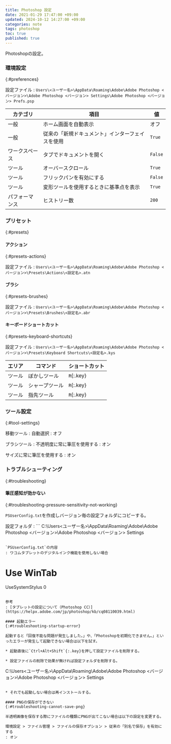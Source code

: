 ```yaml
---
title: Photoshop 設定
date: 2021-01-29 17:47:00 +09:00
updated: 2024-10-12 14:27:00 +09:00
categories: note
tags: photoshop
toc: true
published: true
---
```

Photoshopの設定。

### 環境設定
{:#preferences}

設定ファイル
: `Users\<ユーザー名>\AppData\Roaming\Adobe\Adobe Photoshop <バージョン>\Adobe Photoshop <バージョン> Settings\Adobe Photoshop <バージョン> Prefs.psp`

| カテゴリ       | 項目                                             | 値      |
| -------------- | ------------------------------------------------ | ------- |
| 一般           | ホーム画面を自動表示                             | オフ    |
| 一般           | 従来の「新規ドキュメント」インターフェイスを使用 | `True`  |
| ワークスペース | タブでドキュメントを開く                         | `False` |
| ツール         | オーバースクロール                               | `True`  |
| ツール         | フリックパンを有効にする                         | `False` |
| ツール         | 変形ツールを使用するときに基準点を表示           | `True`  |
| パフォーマンス | ヒストリー数                                     | `200`   |

### プリセット
{:#presets}

#### アクション
{:#presets-actions}

設定ファイル
: `Users\<ユーザー名>\AppData\Roaming\Adobe\Adobe Photoshop <バージョン>\Presets\Actions\<設定名>.atn`

#### ブラシ
{:#presets-brushes}

設定ファイル
: `Users\<ユーザー名>\AppData\Roaming\Adobe\Adobe Photoshop <バージョン>\Presets\Brushes\<設定名>.abr`

#### キーボードショートカット
{:#presets-keyboard-shortcuts}

設定ファイル
: `Users\<ユーザー名>\AppData\Roaming\Adobe\Adobe Photoshop <バージョン>\Presets\Keyboard Shortcuts\<設定名>.kys`

| エリア | コマンド       | ショートカット |
| ------ | -------------- | -------------- |
| ツール | ぼかしツール   | `R`{:.key}     |
| ツール | シャープツール | `R`{:.key}     |
| ツール | 指先ツール     | `R`{:.key}     |

### ツール設定
{:#tool-settings}

移動ツール
: 自動選択
  : オフ

ブラシツール
: 不透明度に常に筆圧を使用する
  : オン

  サイズに常に筆圧を使用する
  : オン

### トラブルシューティング
{:#troubleshooting}

#### 筆圧感知が効かない
{:#troubleshooting-pressure-sensitivity-not-working}

`PSUserConfig.txt`を作成しバージョン毎の設定フォルダにコピーする。

設定フォルダ
: ```
  C:\Users\<ユーザー名>\AppData\Roaming\Adobe\Adobe Photoshop <バージョン>\Adobe Photoshop <バージョン> Settings
  ```

`PSUserConfig.txt`の内容
: ワコムタブレットのデジタルインク機能を使用しない場合

  ```
  # Use WinTab
  UseSystemStylus 0
  ```

参考
: [タブレットの設定について（Photoshop CC）](https://helpx.adobe.com/jp/photoshop/kb/cq08110039.html)

#### 起動エラー
{:#troubleshooting-startup-error}

起動すると「回復不能な問題が発生しました。」や、「Photoshopを初期化できません。」といったエラーが発生して起動できない場合は以下を試す。

* 起動直後に`Ctrl+Alt+Shift`{:.key}を押して設定ファイルを削除する。

* 設定ファイルの削除で効果が無ければ設定フォルダを削除する。

  ```
  C:\Users\<ユーザー名>\AppData\Roaming\Adobe\Adobe Photoshop <バージョン>\Adobe Photoshop <バージョン> Settings
  ```

* それでも起動しない場合は再インストールする。

#### PNGの保存ができない
{:#troubleshooting-cannot-save-png}

半透明画像を保存する際にファイルの種類にPNGが出てこない場合は以下の設定を変更する。

環境設定 > ファイル管理 > ファイルの保存オプション > 従来の「別名で保存」を有効にする
: オン
